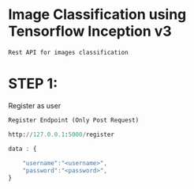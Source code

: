 # Image Classification using Tensorflow Inception v3
    Rest API for images classification

# STEP 1:
Register as user


```python
Register Endpoint (Only Post Request)

http://127.0.0.1:5000/register
```
```javascript
data : {
    
	"username":"<username>",
	"password":"<password>",
}

```
